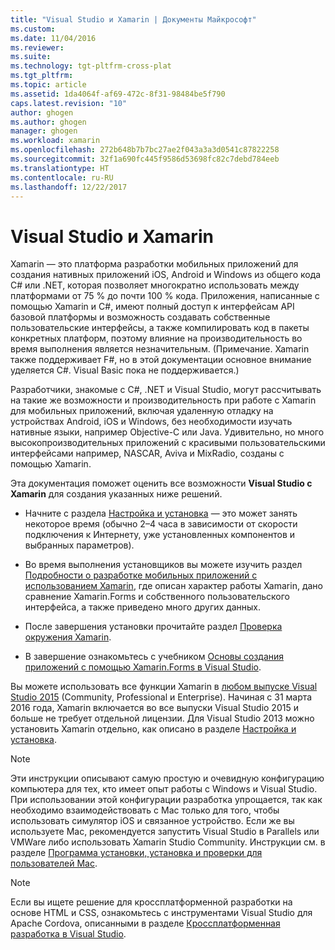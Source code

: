 ```yaml
---
title: "Visual Studio и Xamarin | Документы Майкрософт"
ms.custom: 
ms.date: 11/04/2016
ms.reviewer: 
ms.suite: 
ms.technology: tgt-pltfrm-cross-plat
ms.tgt_pltfrm: 
ms.topic: article
ms.assetid: 1da4064f-af69-472c-8f31-98484be5f790
caps.latest.revision: "10"
author: ghogen
ms.author: ghogen
manager: ghogen
ms.workload: xamarin
ms.openlocfilehash: 272b648b7b7bc27ae2f043a3a3d0541c87822258
ms.sourcegitcommit: 32f1a690fc445f9586d53698fc82c7debd784eeb
ms.translationtype: HT
ms.contentlocale: ru-RU
ms.lasthandoff: 12/22/2017
---
```

# <a name="visual-studio-and-xamarin"></a>Visual Studio и Xamarin
Xamarin — это платформа разработки мобильных приложений для создания нативных приложений iOS, Android и Windows из общего кода C# или .NET, которая позволяет многократно использовать между платформами от 75 % до почти 100 % кода. Приложения, написанные с помощью Xamarin и C#, имеют полный доступ к интерфейсам API базовой платформы и возможность создавать собственные пользовательские интерфейсы, а также компилировать код в пакеты конкретных платформ, поэтому влияние на производительность во время выполнения является незначительным. (Примечание. Xamarin также поддерживает F#, но в этой документации основное внимание уделяется C#. Visual Basic пока не поддерживается.)  
  
 Разработчики, знакомые с C#, .NET и Visual Studio, могут рассчитывать на такие же возможности и производительность при работе с Xamarin для мобильных приложений, включая удаленную отладку на устройствах Android, iOS и Windows, без необходимости изучать нативные языки, например Objective-C или Java. Удивительно, но много высокопроизводительных приложений с красивыми пользовательскими интерфейсами например, NASCAR, Aviva и MixRadio, созданы с помощью Xamarin.  
  
 Эта документация поможет оценить все возможности **Visual Studio с Xamarin** для создания указанных ниже решений.  
  
-   Начните с раздела [Настройка и установка](../cross-platform/setup-and-install.md) — это может занять некоторое время (обычно 2–4 часа в зависимости от скорости подключения к Интернету, уже установленных компонентов и выбранных параметров).  
  
-   Во время выполнения установщиков вы можете изучить раздел [Подробности о разработке мобильных приложений с использованием Xamarin](../cross-platform/learn-about-mobile-development-with-xamarin.md), где описан характер работы Xamarin, дано сравнение Xamarin.Forms и собственного пользовательского интерфейса, а также приведено много других данных.  
  
-   После завершения установки прочитайте раздел [Проверка окружения Xamarin](../cross-platform/verify-your-xamarin-environment.md).  
  
-   В завершение ознакомьтесь с учебником [Основы создания приложений с помощью Xamarin.Forms в Visual Studio](../cross-platform/learn-app-building-basics-with-xamarin-forms-in-visual-studio.md).  
  
 Вы можете использовать все функции Xamarin в [любом выпуске Visual Studio 2015](https://www.visualstudio.com/vs-2015-product-editions) (Community, Professional и Enterprise). Начиная с 31 марта 2016 года, Xamarin включается во все выпуски Visual Studio 2015 и больше не требует отдельной лицензии. Для Visual Studio 2013 можно установить Xamarin отдельно, как описано в разделе [Настройка и установка](../cross-platform/setup-and-install.md).  
  
> [!NOTE]
>  Эти инструкции описывают самую простую и очевидную конфигурацию компьютера для тех, кто имеет опыт работы с Windows и Visual Studio. При использовании этой конфигурации разработка упрощается, так как необходимо взаимодействовать с Mac только для того, чтобы использовать симулятор iOS и связанное устройство. Если же вы используете Mac, рекомендуется запустить Visual Studio в Parallels или VMWare либо использовать Xamarin Studio Community. Инструкции см. в разделе [Программа установки, установка и проверки для пользователей Mac](../cross-platform/setup-install-and-verifications-for-mac-users.md).  
  
> [!NOTE]
>  Если вы ищете решение для кроссплатформенной разработки на основе HTML и CSS, ознакомьтесь с инструментами Visual Studio для Apache Cordova, описанными в разделе [Кроссплатформенная разработка в Visual Studio](../cross-platform/cross-platform-mobile-development-in-visual-studio.md#HTML).